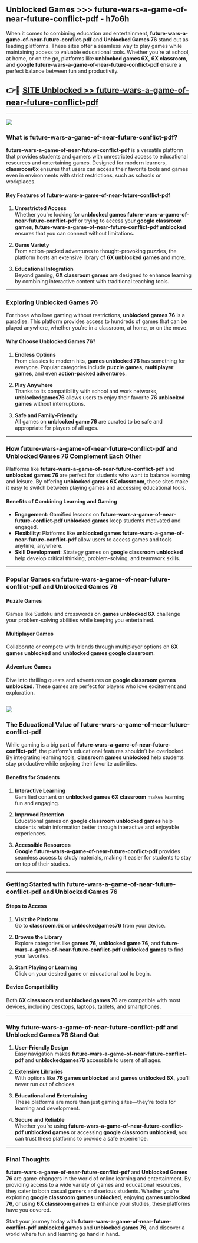 ## Unblocked Games >>> future-wars-a-game-of-near-future-conflict-pdf - h7o6h 

When it comes to combining education and entertainment, **future-wars-a-game-of-near-future-conflict-pdf** and **Unblocked Games 76** stand out as leading platforms. These sites offer a seamless way to play games while maintaining access to valuable educational tools. Whether you're at school, at home, or on the go, platforms like **unblocked games 6X**, **6X classroom**, and **google future-wars-a-game-of-near-future-conflict-pdf** ensure a perfect balance between fun and productivity.
## 👉🔴 [SITE Unblocked >> future-wars-a-game-of-near-future-conflict-pdf](http://premium.freeplayer.one?title=future-wars-a-game-of-near-future-conflict-pdf&ref=22JU)
---
<a href="http://premium.freeplayer.one?title=future-wars-a-game-of-near-future-conflict-pdf&ref=22JU/"><img src="https://github.com/user-attachments/assets/438f12ca-57a4-47a3-8ead-c64da593a1e5"/></a>
### What is future-wars-a-game-of-near-future-conflict-pdf?  

**future-wars-a-game-of-near-future-conflict-pdf** is a versatile platform that provides students and gamers with unrestricted access to educational resources and entertaining games. Designed for modern learners, **classroom6x** ensures that users can access their favorite tools and games even in environments with strict restrictions, such as schools or workplaces.  

#### Key Features of future-wars-a-game-of-near-future-conflict-pdf  

1. **Unrestricted Access**  
   Whether you're looking for **unblocked games future-wars-a-game-of-near-future-conflict-pdf** or trying to access your **google classroom games**, **future-wars-a-game-of-near-future-conflict-pdf unblocked** ensures that you can connect without limitations.  

2. **Game Variety**  
   From action-packed adventures to thought-provoking puzzles, the platform hosts an extensive library of **6X unblocked games** and more.  

3. **Educational Integration**  
   Beyond gaming, **6X classroom games** are designed to enhance learning by combining interactive content with traditional teaching tools.  



---

### Exploring Unblocked Games 76  

For those who love gaming without restrictions, **unblocked games 76** is a paradise. This platform provides access to hundreds of games that can be played anywhere, whether you're in a classroom, at home, or on the move.  

#### Why Choose Unblocked Games 76?  

1. **Endless Options**  
   From classics to modern hits, **games unblocked 76** has something for everyone. Popular categories include **puzzle games**, **multiplayer games**, and even **action-packed adventures**.  

2. **Play Anywhere**  
   Thanks to its compatibility with school and work networks, **unblockedgames76** allows users to enjoy their favorite **76 unblocked games** without interruptions.  

3. **Safe and Family-Friendly**  
   All games on **unblocked game 76** are curated to be safe and appropriate for players of all ages.  

---

### How future-wars-a-game-of-near-future-conflict-pdf and Unblocked Games 76 Complement Each Other  

Platforms like **future-wars-a-game-of-near-future-conflict-pdf** and **unblocked games 76** are perfect for students who want to balance learning and leisure. By offering **unblocked games 6X classroom**, these sites make it easy to switch between playing games and accessing educational tools.  

#### Benefits of Combining Learning and Gaming  

- **Engagement**: Gamified lessons on **future-wars-a-game-of-near-future-conflict-pdf unblocked games** keep students motivated and engaged.  
- **Flexibility**: Platforms like **unblocked games future-wars-a-game-of-near-future-conflict-pdf** allow users to access games and tools anytime, anywhere.  
- **Skill Development**: Strategy games on **google classroom unblocked** help develop critical thinking, problem-solving, and teamwork skills.  

---

### Popular Games on future-wars-a-game-of-near-future-conflict-pdf and Unblocked Games 76  

#### Puzzle Games  

Games like Sudoku and crosswords on **games unblocked 6X** challenge your problem-solving abilities while keeping you entertained.  

#### Multiplayer Games  

Collaborate or compete with friends through multiplayer options on **6X games unblocked** and **unblocked games google classroom**.  

#### Adventure Games  

Dive into thrilling quests and adventures on **google classroom games unblocked**. These games are perfect for players who love excitement and exploration.  

<a href="http://download.freeplayer.one?title=future-wars-a-game-of-near-future-conflict-pdf&ref=23D/"><img src="https://github.com/user-attachments/assets/fe0c3e91-c8e1-489c-acf0-e2f614c12fb8"/></a>
---

### The Educational Value of future-wars-a-game-of-near-future-conflict-pdf  

While gaming is a big part of **future-wars-a-game-of-near-future-conflict-pdf**, the platform’s educational features shouldn’t be overlooked. By integrating learning tools, **classroom games unblocked** help students stay productive while enjoying their favorite activities.  

#### Benefits for Students  

1. **Interactive Learning**  
   Gamified content on **unblocked games 6X classroom** makes learning fun and engaging.  

2. **Improved Retention**  
   Educational games on **google classroom unblocked games** help students retain information better through interactive and enjoyable experiences.  

3. **Accessible Resources**  
   **Google future-wars-a-game-of-near-future-conflict-pdf** provides seamless access to study materials, making it easier for students to stay on top of their studies.  

---

### Getting Started with future-wars-a-game-of-near-future-conflict-pdf and Unblocked Games 76  

#### Steps to Access  

1. **Visit the Platform**  
   Go to **classroom.6x** or **unblockedgames76** from your device.  

2. **Browse the Library**  
   Explore categories like **games 76**, **unblocked game 76**, and **future-wars-a-game-of-near-future-conflict-pdf unblocked games** to find your favorites.  

3. **Start Playing or Learning**  
   Click on your desired game or educational tool to begin.  

#### Device Compatibility  

Both **6X classroom** and **unblocked games 76** are compatible with most devices, including desktops, laptops, tablets, and smartphones.  

---

### Why future-wars-a-game-of-near-future-conflict-pdf and Unblocked Games 76 Stand Out  

1. **User-Friendly Design**  
   Easy navigation makes **future-wars-a-game-of-near-future-conflict-pdf** and **unblockedgames76** accessible to users of all ages.  

2. **Extensive Libraries**  
   With options like **76 games unblocked** and **games unblocked 6X**, you’ll never run out of choices.  

3. **Educational and Entertaining**  
   These platforms are more than just gaming sites—they’re tools for learning and development.  

4. **Secure and Reliable**  
   Whether you’re using **future-wars-a-game-of-near-future-conflict-pdf unblocked games** or accessing **google classroom unblocked**, you can trust these platforms to provide a safe experience.  

---

### Final Thoughts  

**future-wars-a-game-of-near-future-conflict-pdf** and **Unblocked Games 76** are game-changers in the world of online learning and entertainment. By providing access to a wide variety of games and educational resources, they cater to both casual gamers and serious students. Whether you’re exploring **google classroom games unblocked**, enjoying **games unblocked 76**, or using **6X classroom games** to enhance your studies, these platforms have you covered.  

Start your journey today with **future-wars-a-game-of-near-future-conflict-pdf unblocked games** and **unblocked games 76**, and discover a world where fun and learning go hand in hand.  